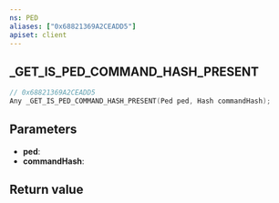 ```yaml
---
ns: PED
aliases: ["0x68821369A2CEADD5"]
apiset: client
---
```

## _GET_IS_PED_COMMAND_HASH_PRESENT

```c
// 0x68821369A2CEADD5
Any _GET_IS_PED_COMMAND_HASH_PRESENT(Ped ped, Hash commandHash);
```


## Parameters
* **ped**:
* **commandHash**:

## Return value